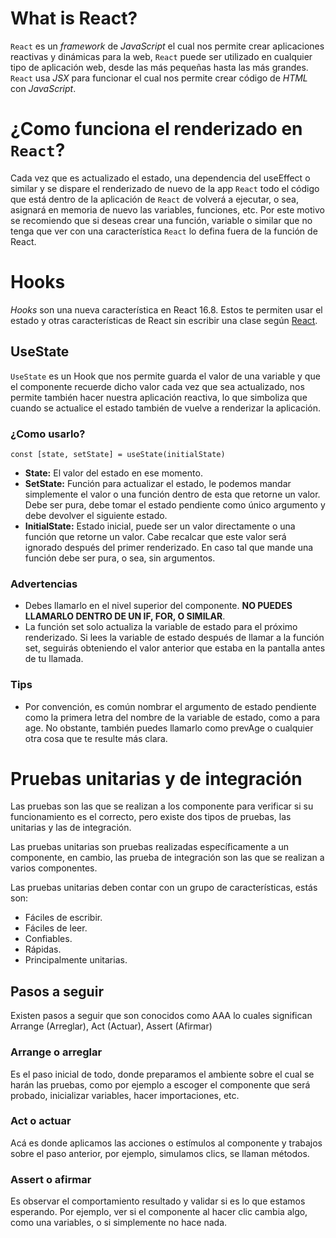 # What is React?

`React` es un _framework_ de _JavaScript_ el cual nos permite crear aplicaciones reactivas y dinámicas para la web, `React` puede ser utilizado en cualquier tipo de aplicación web, desde las más pequeñas hasta las más grandes. `React` usa _JSX_ para funcionar el cual nos permite crear código de _HTML_ con _JavaScript_.

# ¿Como funciona el renderizado en `React`?

Cada vez que es actualizado el estado, una dependencia del useEffect o similar y se dispare el renderizado de nuevo de la app `React` todo el código que está dentro de la aplicación de `React` de volverá a ejecutar, o sea, asignará en memoria de nuevo las variables, funciones, etc. Por este motivo se recomiendo que si deseas crear una función, variable o similar que no tenga que ver con una característica `React` lo defina fuera de la función de React.

# Hooks

_Hooks_ son una nueva característica en React 16.8. Estos te permiten usar el estado y otras características de React sin escribir una clase según [React](https://es.legacy.reactjs.org/docs/hooks-intro.html#motivation).

## UseState

`UseState` es un Hook que nos permite guarda el valor de una variable y que el componente recuerde dicho valor cada vez que sea actualizado, nos permite también hacer nuestra aplicación reactiva, lo que simboliza que cuando se actualice el estado también de vuelve a renderizar la aplicación.

### ¿Como usarlo?

`const [state, setState] = useState(initialState)`

-   **State:** El valor del estado en ese momento.
-   **SetState:** Función para actualizar el estado, le podemos mandar simplemente el valor o una función dentro de esta que retorne un valor. Debe ser pura, debe tomar el estado pendiente como único argumento y debe devolver el siguiente estado.
-   **InitialState:** Estado inicial, puede ser un valor directamente o una función que retorne un valor. Cabe recalcar que este valor será ignorado después del primer renderizado. En caso tal que mande una función debe ser pura, o sea, sin argumentos.

### Advertencias

-   Debes llamarlo en el nivel superior del componente. **NO PUEDES LLAMARLO DENTRO DE UN IF, FOR, O SIMILAR**.
-   La función set solo actualiza la variable de estado para el próximo renderizado. Si lees la variable de estado después de llamar a la función set, seguirás obteniendo el valor anterior que estaba en la pantalla antes de tu llamada.

### Tips

-   Por convención, es común nombrar el argumento de estado pendiente como la primera letra del nombre de la variable de estado, como a para age. No obstante, también puedes llamarlo como prevAge o cualquier otra cosa que te resulte más clara.

# Pruebas unitarias y de integración

Las pruebas son las que se realizan a los componente para verificar si su funcionamiento es el correcto, pero existe dos tipos de pruebas, las unitarias y las de integración.

Las pruebas unitarias son pruebas realizadas específicamente a un componente, en cambio, las prueba de integración son las que se realizan a varios componentes.

Las pruebas unitarias deben contar con un grupo de características, estás son:

-   Fáciles de escribir.
-   Fáciles de leer.
-   Confiables.
-   Rápidas.
-   Principalmente unitarias.

## Pasos a seguir

Existen pasos a seguir que son conocidos como AAA lo cuales significan Arrange (Arreglar), Act (Actuar), Assert (Afirmar)

### Arrange o arreglar

Es el paso inicial de todo, donde preparamos el ambiente sobre el cual se harán las pruebas, como por ejemplo a escoger el componente que será probado, inicializar variables, hacer importaciones, etc.

### Act o actuar

Acá es donde aplicamos las acciones o estímulos al componente y trabajos sobre el paso anterior, por ejemplo, simulamos clics, se llaman métodos.

### Assert o afirmar

Es observar el comportamiento resultado y validar si es lo que estamos esperando. Por ejemplo, ver si el componente al hacer clic cambia algo, como una variables, o si simplemente no hace nada.


